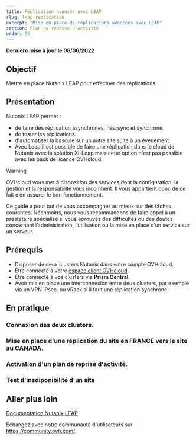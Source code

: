 ```yaml
---
title: Réplication avancée avec LEAP
slug: leap-replication
excerpt: "Mise en place de réplications avancées avec LEAP"
section: Plan de reprise d'activité
order: 05
---
```


**Dernière mise à jour le 06/06/2022**

## Objectif

Mettre en place Nutanix LEAP pour effectuer des réplications.

## Présentation

Nutanix LEAP permet :

- de faire des réplication asynchrones, nearsync et synchrone 
- de tester les réplications.
- d'automatiser la bascule sur un autre site suite à un évenement.
- Avec Leap il est possible de faire une réplication dans le cloud de Nutanix avec la solution Xi-Leap mais cette option n'est pas possible avec les pack de licence OVHcloud.



> [!warning]
> OVHcloud vous met à disposition des services dont la configuration, la gestion et la responsabilité vous incombent. Il vous appartient donc de ce fait d’en assurer le bon fonctionnement.
>
> Ce guide a pour but de vous accompagner au mieux sur des tâches courantes. Néanmoins, nous vous recommandons de faire appel à un prestataire spécialisé si vous éprouvez des difficultés ou des doutes concernant l’administration, l’utilisation ou la mise en place d’un service sur un serveur.
>


## Prérequis

- Disposer de deux clusters Nutanix dans votre compte OVHcloud.
- Être connecté à votre [espace client OVHcloud](https://www.ovh.com/auth/?action=gotomanager&from=https://www.ovh.com/fr/&ovhSubsidiary=fr).
- Être connecté à vos clusters via **Prism Central**.
- Avoir mis en place une interconnexion entre deux clusters, par exemple via un VPN IPsec. ou vRack si il faut une réplication synchrone.

## En pratique

### Connexion des deux clusters.

### Mise en place d'une réplication du site en FRANCE vers le site au CANADA.

### Activation d'un plan  de reprise d'activité.

### Test d'insdiponibilité d'un site






## Aller plus loin

[Documentation Nutanix LEAP](https://portal.nutanix.com/page/documents/details?targetId=Leap-Xi-Leap-Admin-Guide-v6_1:Leap-Xi-Leap-Admin-Guide-v6_1)

Échangez avec notre communauté d'utilisateurs sur <https://community.ovh.com/>.
